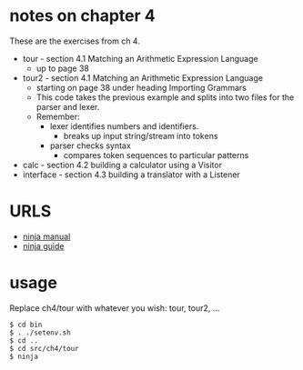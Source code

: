 
# notes on chapter 4

These are the exercises from ch 4.

* tour - section 4.1 Matching an Arithmetic Expression Language
    - up to page 38
* tour2 - section 4.1 Matching an Arithmetic Expression Language
    - starting on page 38 under heading Importing Grammars
    - This code takes the previous example and splits into two files for the parser and lexer.
    - Remember:
        - lexer identifies numbers and identifiers. 
            - breaks up input string/stream into tokens
        - parser checks syntax
            - compares token sequences to particular patterns
* calc - section 4.2 building a calculator using a Visitor
* interface - section 4.3 building a translator with a Listener

# URLS

* [ninja manual](https://ninja-build.org/manual.html#_comparison_to_make)
* [ninja guide](https://spectra.mathpix.com/article/2024.01.00364/a-complete-guide-to-the-ninja-build-system)

# usage

Replace ch4/tour with whatever you wish: tour, tour2, ...

```
$ cd bin
$ . ./setenv.sh
$ cd ..
$ cd src/ch4/tour
$ ninja
```
